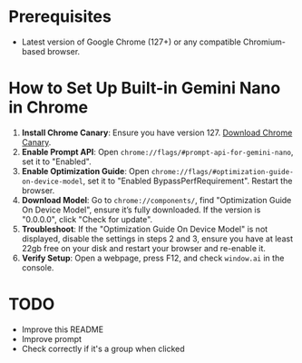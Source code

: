 
# Prerequisites

- Latest version of Google Chrome (127+) or any compatible Chromium-based browser.

# How to Set Up Built-in Gemini Nano in Chrome

1. **Install Chrome Canary**: Ensure you have version 127. [Download Chrome Canary](https://google.com/chrome/canary/).
2. **Enable Prompt API**: Open `chrome://flags/#prompt-api-for-gemini-nano`, set it to "Enabled".
3. **Enable Optimization Guide**: Open `chrome://flags/#optimization-guide-on-device-model`, set it to "Enabled BypassPerfRequirement". Restart the browser.
4. **Download Model**: Go to `chrome://components/`, find "Optimization Guide On Device Model", ensure it’s fully downloaded. If the version is "0.0.0.0", click "Check for update".
5. **Troubleshoot**: If the "Optimization Guide On Device Model" is not displayed, disable the settings in steps 2 and 3, ensure you have at least 22gb free on your disk and restart your browser and re-enable it.
6. **Verify Setup**: Open a webpage, press F12, and check `window.ai` in the console.

# TODO
* Improve this README 
* Improve prompt
* Check correctly if it's a group when clicked 
